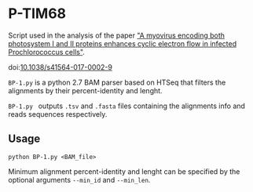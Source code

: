 # P-TIM68

Script used in the analysis of the paper ["A myovirus encoding both photosystem I and II proteins enhances cyclic electron flow in infected Prochlorococcus cells"](http://rdcu.be/FOqq).

doi:[10.1038/s41564-017-0002-9](https://doi.org/10.1038/s41564-017-0002-9)


`BP-1.py` is a python 2.7 BAM parser based on HTSeq that filters the alignments by their percent-identity and lenght.

`BP-1.py ` outputs `.tsv` and `.fasta` files containing the alignments info and reads sequences respectively.

## Usage

`python BP-1.py <BAM_file>`

Minimum alignment percent-identity and lenght can be specified by the optional arguments `--min_id` and `--min_len`.
